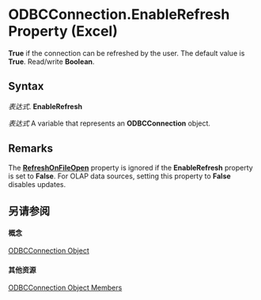 
# ODBCConnection.EnableRefresh Property (Excel)

 **True** if the connection can be refreshed by the user. The default value is **True**. Read/write **Boolean**.


## Syntax

 _表达式_. **EnableRefresh**

 _表达式_ A variable that represents an **ODBCConnection** object.


## Remarks

The  **[RefreshOnFileOpen](aa41bdde-c3c0-70ea-f3bc-99e641a306ac.md)** property is ignored if the **EnableRefresh** property is set to **False**. For OLAP data sources, setting this property to **False** disables updates.


## 另请参阅


#### 概念


[ODBCConnection Object](b880ebec-15a4-5a3d-ef02-db73106db9c9.md)
#### 其他资源


[ODBCConnection Object Members](http://msdn.microsoft.com/library/d13b91f3-a89f-7dd7-7a98-f1d952f3b047%28Office.15%29.aspx)